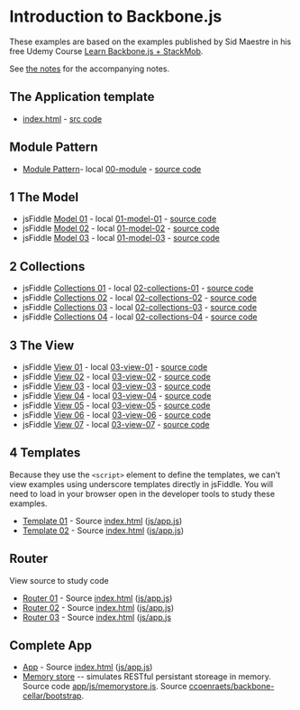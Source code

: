 # Introduction to Backbone.js

These examples are based on the examples published by Sid Maestre in his free Udemy Course [Learn Backbone.js + StackMob](https://www.udemy.com/learn-backbonejs-stackmob/).

See [the notes]() for the accompanying notes.

## The Application template
 
* [index.html](code/index.html) - [src code](https://github.com/cpjobling/eg-259-vm/blob/master/web/backbonejs-hands-on/code/index.html) 

## Module Pattern

*  [Module Pattern](http://jsfiddle.net/cpjobling/asMZN/)- local [00-module](code/00-module/index.html) - [source code](https://github.com/cpjobling/eg-259-vm/blob/master/web/backbonejs-hands-on/code/00-module/js/app.js) 

## 1 The Model

*  jsFiddle [Model 01](http://jsfiddle.net/cpjobling/HHw5j/2/) - local [01-model-01](code/01-model-10/index.html) - [source code](https://github.com/cpjobling/eg-259-vm/blob/master/web/backbonejs-hands-on/code/01-model-01/js/app.js) 
*  jsFiddle [Model 02](http://jsfiddle.net/cpjobling/stcB6/5/) - local [01-model-02](code/01-model-02/index.html) - [source code](https://github.com/cpjobling/eg-259-vm/blob/master/web/backbonejs-hands-on/code/01-model-02/js/app.js)
*  jsFiddle [Model 03](http://jsfiddle.net/cpjobling/stcB6/4/) - local [01-model-03](code/01-model-03/index.html) - [source code](https://github.com/cpjobling/eg-259-vm/blob/master/web/backbonejs-hands-on/code/01-model-03/js/app.js)

## 2 Collections

*  jsFiddle [Collections 01](http://jsfiddle.net/cpjobling/FrWMF/7/) - local [02-collections-01](code/02-collections-01/index.html) - [source code](https://github.com/cpjobling/eg-259-vm/blob/master/web/backbonejs-hands-on/code/02-collections-01/js/app.js)
*  jsFiddle [Collections 02](http://jsfiddle.net/cpjobling/FrWMF/8/) - local [02-collections-02](code/02-collections-02/index.html) - [source code](https://github.com/cpjobling/eg-259-vm/blob/master/web/backbonejs-hands-on/code/02-collections-02/js/app.js)
*  jsFiddle [Collections 03](http://jsfiddle.net/cpjobling/FrWMF/9/) - local [02-collections-03](code/02-collections-03/index.html) - [source code](https://github.com/cpjobling/eg-259-vm/blob/master/web/backbonejs-hands-on/code/02-collections-03/js/app.js)
*  jsFiddle [Collections 04](http://jsfiddle.net/cpjobling/FrWMF/10/) - local [02-collections-04](code/02-collections-04/index.html) - [source code](https://github.com/cpjobling/eg-259-vm/blob/master/web/backbonejs-hands-on/code/02-collections-04/js/app.js)

## 3 The View

*  jsFiddle [View 01](http://jsfiddle.net/cpjobling/pFhdh/1/) - local [03-view-01](code/03-view-01/index.html) - [source code](https://github.com/cpjobling/eg-259-vm/blob/master/web/backbonejs-hands-on/code/03-view-01/js/app.js)
*  jsFiddle [View 02](http://jsfiddle.net/cpjobling/pFhdh/8/) - local [03-view-02](code/03-view-02/index.html) - [source code](https://github.com/cpjobling/eg-259-vm/blob/master/web/backbonejs-hands-on/code/03-view-02/js/app.js)
*  jsFiddle [View 03](http://jsfiddle.net/cpjobling/pFhdh/7/) - local [03-view-03](code/03-view-03/index.html) - [source code](https://github.com/cpjobling/eg-259-vm/blob/master/web/backbonejs-hands-on/code/03-view-03/js/app.js)
*  jsFiddle [View 04](http://jsfiddle.net/cpjobling/pFhdh/6/) - local [03-view-04](code/03-view-04/index.html) - [source code](https://github.com/cpjobling/eg-259-vm/blob/master/web/backbonejs-hands-on/code/03-view-04/js/app.js)
*  jsFiddle [View 05](http://jsfiddle.net/cpjobling/pFhdh/9/) - local [03-view-05](code/03-view-05/index.html) - [source code](https://github.com/cpjobling/eg-259-vm/blob/master/web/backbonejs-hands-on/code/03-view-05/js/app.js)
*  jsFiddle [View 06](http://jsfiddle.net/cpjobling/pFhdh/11/) - local [03-view-06](code/03-view-06/index.html) - [source code](https://github.com/cpjobling/eg-259-vm/blob/master/web/backbonejs-hands-on/code/03-view-06/js/app.js)
*  jsFiddle [View 07](http://jsfiddle.net/cpjobling/pFhdh/12/) - local [03-view-07](code/03-view-07/index.html) - [source code](https://github.com/cpjobling/eg-259-vm/blob/master/web/backbonejs-hands-on/code/03-view-07/js/app.js)

## 4 Templates

Because they use the ``<script>`` element to define the templates, we can't view examples using underscore templates directly in jsFiddle. You will need to load in your browser open in the developer tools to study these examples.

*  [Template 01](04-template-01/index.html) - Source [index.html](https://github.com/cpjobling/eg-259-vm/blob/master/web/backbonejs-hands-on/code/04-template-01/index.html) ([js/app.js](https://github.com/cpjobling/eg-259-vm/blob/master/web/backbonejs-hands-on/code/04-template-01/js/app.js))
*  [Template 02](04-template-02/index.html) - Source [index.html](https://github.com/cpjobling/eg-259-vm/blob/master/web/backbonejs-hands-on/code/04-template-02/index.html) ([js/app.js](https://github.com/cpjobling/eg-259-vm/blob/master/web/backbonejs-hands-on/code/04-template-02/js/app.js))

## Router

View source to study code

*  [Router 01](04-router-01/index.html) - Source [index.html](https://github.com/cpjobling/eg-259-vm/blob/master/web/backbonejs-hands-on/code/05-router-01/index.html) ([js/app.js](https://github.com/cpjobling/eg-259-vm/blob/master/web/backbonejs-hands-on/code/05-router-01/js/app.js))
*  [Router 02](04-router-02/index.html) - Source [index.html](https://github.com/cpjobling/eg-259-vm/blob/master/web/backbonejs-hands-on/code/05-router-02/index.html) ([js/app.js](https://github.com/cpjobling/eg-259-vm/blob/master/web/backbonejs-hands-on/code/05-router-02/js/app.js))
*  [Router 03](04-router-03/index.html) - Source [index.html](https://github.com/cpjobling/eg-259-vm/blob/master/web/backbonejs-hands-on/code/05-router-03/index.html) ([js/app.js](https://github.com/cpjobling/eg-259-vm/blob/master/web/backbonejs-hands-on/code/05-router-03/js/app.js)

## Complete App

*  [App](app/index.html) - Source [index.html](https://github.com/cpjobling/eg-259-vm/blob/master/web/backbonejs-hands-on/app/index.html) ([js/app.js](https://github.com/cpjobling/eg-259-vm/tree/master/web/backbonejs-hands-on/app/js))
* [Memory store](app/js/memorystore.js) -- simulates RESTful persistant storeage in memory. Source code [app/js/memorystore.js](https://github.com/cpjobling/eg-259-vm/blob/master/web/backbonejs-hands-on/app/js/memorystore.js). Source [ccoenraets/backbone-cellar/bootstrap](https://github.com/ccoenraets/backbone-cellar).